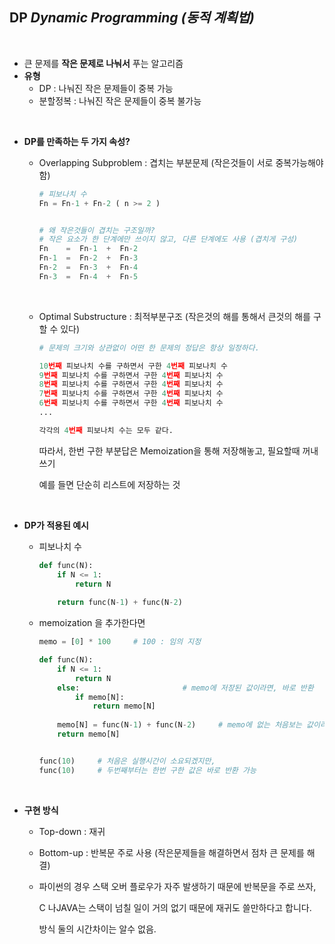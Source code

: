 ##  DP  *Dynamic Programming (동적 계획법)*

​                    

- 큰 문제를 **작은 문제로 나눠서** 푸는 알고리즘
- **유형**
  - DP : 나눠진 작은 문제들이 중복 가능
  - 분할정복 : 나눠진 작은 문제들이 중복 불가능

​                  

- **DP를 만족하는 두 가지 속성?**

  - Overlapping Subproblem : 겹치는 부분문제 (작은것들이 서로 중복가능해야 함)

    ```python
    # 피보나치 수
    Fn = Fn-1 + Fn-2 ( n >= 2 )
    
    
    # 왜 작은것들이 겹치는 구조일까? 
    # 작은 요소가 한 단계에만 쓰이지 않고, 다른 단계에도 사용 (겹치게 구성)
    Fn    =  Fn-1  +  Fn-2
    Fn-1  =  Fn-2  +  Fn-3
    Fn-2  =  Fn-3  +  Fn-4
    Fn-3  =  Fn-4  +  Fn-5
    ```

    ​           

  - Optimal Substructure : 최적부분구조 (작은것의 해를 통해서 큰것의 해를 구할 수 있다)

    ```python
    # 문제의 크기와 상관없이 어떤 한 문제의 정답은 항상 일정하다.
    
    10번째 피보나치 수를 구하면서 구한 4번째 피보나치 수
    9번째 피보나치 수를 구하면서 구한 4번째 피보나치 수
    8번째 피보나치 수를 구하면서 구한 4번째 피보나치 수
    7번째 피보나치 수를 구하면서 구한 4번째 피보나치 수
    6번째 피보나치 수를 구하면서 구한 4번째 피보나치 수
    ...
    
    각각의 4번째 피보나치 수는 모두 같다. 
    ```

    따라서, 한번 구한 부분답은 Memoization을 통해 저장해놓고, 필요할때 꺼내 쓰기

    예를 들면 단순히 리스트에 저장하는 것

    ​             

- **DP가 적용된 예시**

  - 피보나치 수

    ```python
    def func(N):
        if N <= 1:
            return N
        
        return func(N-1) + func(N-2) 
    ```

  - memoization 을 추가한다면

    ```python
    memo = [0] * 100     # 100 : 임의 지정
    
    def func(N):
        if N <= 1:
            return N
        else:                       # memo에 저장된 값이라면, 바로 반환
            if memo[N]:
                return memo[N]
        
        memo[N] = func(N-1) + func(N-2)     # memo에 없는 처음보는 값이라면, 구하기
        return memo[N]
    
    
    func(10)     # 처음은 실행시간이 소요되겠지만,
    func(10)     # 두번째부터는 한번 구한 값은 바로 반환 가능
    ```

    ​             

- **구현 방식**

  - Top-down : 재귀 
  - Bottom-up : 반복문 주로 사용 (작은문제들을 해결하면서 점차 큰 문제를 해결)

  - 파이썬의 경우 스택 오버 플로우가 자주 발생하기 때문에 반복문을 주로 쓰자, 

    C 나JAVA는 스택이 넘칠 일이 거의 없기 때문에 재귀도 쓸만하다고 합니다.

    방식 둘의 시간차이는 알수 없음. 

​                   

